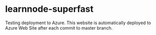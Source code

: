 # learnnode-superfast
Testing deployment to Azure.
This website is automatically deployed to Azure Web Site after each commit to master branch.
